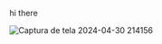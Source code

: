 hi there 

![Captura de tela 2024-04-30 214156](https://github.com/fetironi/fetironi/assets/168040604/b58df648-97be-4408-b4db-71d0f76e413d)


<!--
**fetironi/fetironi** is a ✨ _special_ ✨ repository because its `README.md` (this file) appears on your GitHub profile.

Here are some ideas to get you started:

- 🔭 I’m currently working on ...
- 🌱 I’m currently learning ...
- 👯 I’m looking to collaborate on ...
- 🤔 I’m looking for help with ...
- 💬 Ask me about ...
- 📫 How to reach me: ...
- 😄 Pronouns: ...
- ⚡ Fun fact: ...
-->
